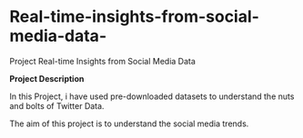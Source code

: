 # Real-time-insights-from-social-media-data-
Project Real-time Insights from Social Media Data

<strong>Project Description</strong>

In this Project, i have used pre-downloaded datasets to understand the nuts and bolts of Twitter Data.

The aim of this project is to understand the social media trends.


